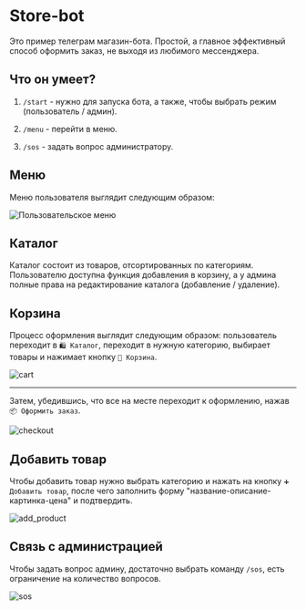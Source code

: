 # Store-bot

Это пример телеграм магазин-бота. Простой, а главное эффективный способ оформить заказ, не выходя из любимого мессенджера. 

## Что он умеет?

1. `/start` - нужно для запуска бота, а также, чтобы выбрать режим (пользователь / админ). 

2. `/menu` - перейти в меню. 

3. `/sos` - задать вопрос администратору.

## Меню

Меню пользователя выглядит следующим образом:

![Пользовательское меню](data/assets/4.png)

## Каталог

Каталог состоит из товаров, отсортированных по категориям. Пользователю доступна функция добавления в корзину, а у админа полные права на редактирование каталога (добавление / удаление).

## Корзина

Процесс оформления выглядит следующим образом: пользователь переходит в `🛍️ Каталог`, переходит в нужную категорию, выбирает товары и нажимает кнопку `🛒 Корзина`. 

![cart](data/assets/5.png)

------

Затем, убедившись, что все на месте переходит к оформлению, нажав `📦 Оформить заказ`.

![checkout](data/assets/6.png)

## Добавить товар

Чтобы добавить товар нужно выбрать категорию и нажать на кнопку `➕ Добавить товар`, после чего заполнить форму "название-описание-картинка-цена" и подтвердить.

![add_product](data/assets/1.png)

## Связь с администрацией

Чтобы задать вопрос админу, достаточно выбрать команду `/sos`, есть ограничение на количество вопросов.

![sos](data/assets/7.png)
